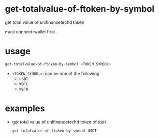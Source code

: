 # get-totalvalue-of-ftoken-by-symbol

get total value of unifinancetechd token

must connect-wallet first

# usage

```sh
get-totalvalue-of-ftoken-by-symbol <TOKEN_SYMBOL> 
```

- `<TOKEN_SYMBOL>`: can be one of the following
    - `USDT`
    - `WBTC`
    - `WETH`


# examples

- get total value of unifinancetechd token of `USDT`

    ```sh
    get-totalvalue-of-ftoken-by-symbol USDT 
    ```

    


